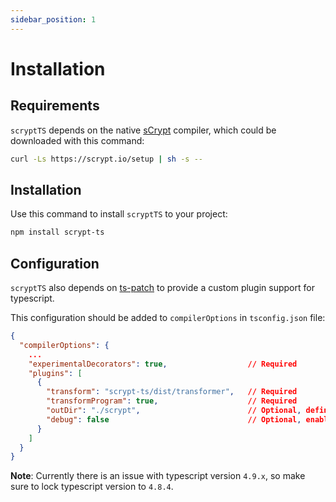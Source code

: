```yaml
---
sidebar_position: 1
---
```


# Installation

## Requirements

`scryptTS` depends on the native [sCrypt](https://scrypt.io) compiler, which could be downloaded with this command:

```sh
curl -Ls https://scrypt.io/setup | sh -s --
```

## Installation

Use this command to install `scryptTS` to your project:

```sh
npm install scrypt-ts
```

## Configuration

`scryptTS` also depends on [ts-patch](https://github.com/nonara/ts-patch) to provide a custom plugin support for typescript. 

This configuration should be added to `compilerOptions` in `tsconfig.json` file:

```json
{
  "compilerOptions": {
    ...
    "experimentalDecorators": true,                  // Required
    "plugins": [
      {
        "transform": "scrypt-ts/dist/transformer",   // Required
        "transformProgram": true,                    // Required
        "outDir": "./scrypt",                        // Optional, define the auto-generated `.scrypt` files folder
        "debug": false                               // Optional, enable/disable debug log in console.
      }
    ]
  }
}
```

**Note**: Currently there is an issue with typescript version `4.9.x`, so make sure to lock typescript version to `4.8.4`.




